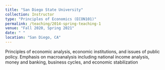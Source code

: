 ```yaml
---
title: "San Diego State University"
collection: Instructor
type: "Principles of Economics (ECON101)"
permalink: /teaching/2014-spring-teaching-1
venue: "Fall 2020, Spring 2021"
date: " "
location: "San Diego, CA"
---
```


Principles of economic analysis, economic institutions, and issues of public policy. Emphasis on macroanalysis including national income analysis, money and banking, business cycles, and economic stabilization

